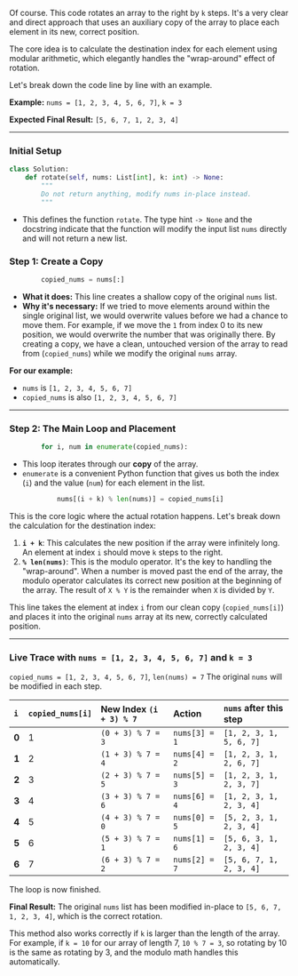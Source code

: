 Of course. This code rotates an array to the right by `k` steps. It's a very clear and direct approach that uses an auxiliary copy of the array to place each element in its new, correct position.

The core idea is to calculate the destination index for each element using modular arithmetic, which elegantly handles the "wrap-around" effect of rotation.

Let's break down the code line by line with an example.

**Example:** `nums = [1, 2, 3, 4, 5, 6, 7]`, `k = 3`

**Expected Final Result:** `[5, 6, 7, 1, 2, 3, 4]`

-----

### **Initial Setup**

```python
class Solution:
    def rotate(self, nums: List[int], k: int) -> None:
        """
        Do not return anything, modify nums in-place instead.
        """
```

  * This defines the function `rotate`. The type hint `-> None` and the docstring indicate that the function will modify the input list `nums` directly and will not return a new list.

### **Step 1: Create a Copy**

```python
        copied_nums = nums[:]
```

  * **What it does:** This line creates a shallow copy of the original `nums` list.
  * **Why it's necessary:** If we tried to move elements around within the single original list, we would overwrite values before we had a chance to move them. For example, if we move the `1` from index 0 to its new position, we would overwrite the number that was originally there. By creating a copy, we have a clean, untouched version of the array to read from (`copied_nums`) while we modify the original `nums` array.

**For our example:**

  * `nums` is `[1, 2, 3, 4, 5, 6, 7]`
  * `copied_nums` is also `[1, 2, 3, 4, 5, 6, 7]`

-----

### **Step 2: The Main Loop and Placement**

```python
        for i, num in enumerate(copied_nums):
```

  * This loop iterates through our **copy** of the array.
  * `enumerate` is a convenient Python function that gives us both the index (`i`) and the value (`num`) for each element in the list.

<!-- end list -->

```python
            nums[(i + k) % len(nums)] = copied_nums[i]
```

This is the core logic where the actual rotation happens. Let's break down the calculation for the destination index:

1.  **`i + k`**: This calculates the new position if the array were infinitely long. An element at index `i` should move `k` steps to the right.
2.  **`% len(nums)`**: This is the modulo operator. It's the key to handling the "wrap-around". When a number is moved past the end of the array, the modulo operator calculates its correct new position at the beginning of the array. The result of `X % Y` is the remainder when `X` is divided by `Y`.

This line takes the element at index `i` from our clean copy (`copied_nums[i]`) and places it into the original `nums` array at its new, correctly calculated position.

-----

### **Live Trace with `nums = [1, 2, 3, 4, 5, 6, 7]` and `k = 3`**

`copied_nums = [1, 2, 3, 4, 5, 6, 7]`, `len(nums) = 7`
The original `nums` will be modified in each step.

| `i` | `copied_nums[i]` | New Index `(i + 3) % 7` | Action | `nums` after this step |
| :-- | :--- | :--- | :--- | :--- |
| **0** | 1 | `(0 + 3) % 7 = 3` | `nums[3] = 1` | `[1, 2, 3, 1, 5, 6, 7]` |
| **1** | 2 | `(1 + 3) % 7 = 4` | `nums[4] = 2` | `[1, 2, 3, 1, 2, 6, 7]` |
| **2** | 3 | `(2 + 3) % 7 = 5` | `nums[5] = 3` | `[1, 2, 3, 1, 2, 3, 7]` |
| **3** | 4 | `(3 + 3) % 7 = 6` | `nums[6] = 4` | `[1, 2, 3, 1, 2, 3, 4]` |
| **4** | 5 | `(4 + 3) % 7 = 0` | `nums[0] = 5` | `[5, 2, 3, 1, 2, 3, 4]` |
| **5** | 6 | `(5 + 3) % 7 = 1` | `nums[1] = 6` | `[5, 6, 3, 1, 2, 3, 4]` |
| **6** | 7 | `(6 + 3) % 7 = 2` | `nums[2] = 7` | `[5, 6, 7, 1, 2, 3, 4]` |

The loop is now finished.

**Final Result:** The original `nums` list has been modified in-place to `[5, 6, 7, 1, 2, 3, 4]`, which is the correct rotation.

This method also works correctly if `k` is larger than the length of the array. For example, if `k = 10` for our array of length 7, `10 % 7 = 3`, so rotating by 10 is the same as rotating by 3, and the modulo math handles this automatically.